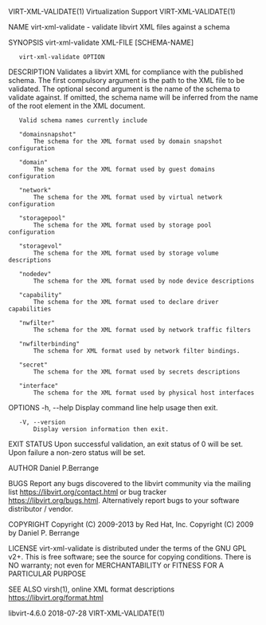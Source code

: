 VIRT-XML-VALIDATE(1)                                                                                                                             Virtualization Support                                                                                                                            VIRT-XML-VALIDATE(1)

NAME
       virt-xml-validate - validate libvirt XML files against a schema

SYNOPSIS
       virt-xml-validate XML-FILE [SCHEMA-NAME]

       virt-xml-validate OPTION

DESCRIPTION
       Validates a libvirt XML for compliance with the published schema.  The first compulsory argument is the path to the XML file to be validated. The optional second argument is the name of the schema to validate against. If omitted, the schema name will be inferred from the name of the root element in the
       XML document.

       Valid schema names currently include

       "domainsnapshot"
           The schema for the XML format used by domain snapshot configuration

       "domain"
           The schema for the XML format used by guest domains configuration

       "network"
           The schema for the XML format used by virtual network configuration

       "storagepool"
           The schema for the XML format used by storage pool configuration

       "storagevol"
           The schema for the XML format used by storage volume descriptions

       "nodedev"
           The schema for the XML format used by node device descriptions

       "capability"
           The schema for the XML format used to declare driver capabilities

       "nwfilter"
           The schema for the XML format used by network traffic filters

       "nwfilterbinding"
           The schema for XML format used by network filter bindings.

       "secret"
           The schema for the XML format used by secrets descriptions

       "interface"
           The schema for the XML format used by physical host interfaces

OPTIONS
       -h, --help
           Display command line help usage then exit.

       -V, --version
           Display version information then exit.

EXIT STATUS
       Upon successful validation, an exit status of 0 will be set. Upon failure a non-zero status will be set.

AUTHOR
       Daniel P.Berrange

BUGS
       Report any bugs discovered to the libvirt community via the mailing list <https://libvirt.org/contact.html> or bug tracker <https://libvirt.org/bugs.html>.  Alternatively report bugs to your software distributor / vendor.

COPYRIGHT
       Copyright (C) 2009-2013 by Red Hat, Inc.  Copyright (C) 2009 by Daniel P. Berrange

LICENSE
       virt-xml-validate is distributed under the terms of the GNU GPL v2+.  This is free software; see the source for copying conditions. There is NO warranty; not even for MERCHANTABILITY or FITNESS FOR A PARTICULAR PURPOSE

SEE ALSO
       virsh(1), online XML format descriptions <https://libvirt.org/format.html>

libvirt-4.6.0                                                                                                                                          2018-07-28                                                                                                                                  VIRT-XML-VALIDATE(1)
